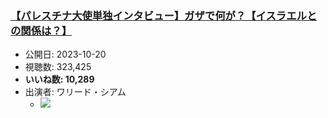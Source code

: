 ### [【パレスチナ大使単独インタビュー】ガザで何が？【イスラエルとの関係は？】](https://www.youtube.com/watch?v=vn-2dy3Ubfc)
-   公開日: 2023-10-20
-   視聴数: 323,425
-   **いいね数: 10,289**
-   出演者: ワリード・シアム
    - [![](https://img.youtube.com/vi/vn-2dy3Ubfc/hqdefault.jpg)](https://www.youtube.com/watch?v=vn-2dy3Ubfc)
